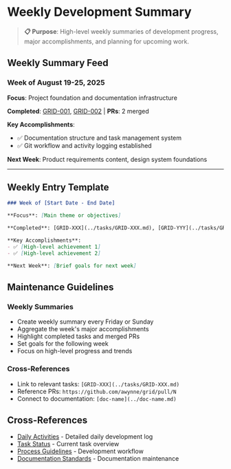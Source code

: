 # Weekly Development Summary

> **📋 Purpose**: High-level weekly summaries of development progress, major accomplishments, and planning for upcoming work.

## Weekly Summary Feed

### Week of August 19-25, 2025

**Focus**: Project foundation and documentation infrastructure

**Completed**: [GRID-001](../tasks/GRID-001.md), [GRID-002](../tasks/GRID-002.md) | **PRs**: 2 merged

**Key Accomplishments**:
- ✅ Documentation structure and task management system
- ✅ Git workflow and activity logging established

**Next Week**: Product requirements content, design system foundations

---

## Weekly Entry Template  
```markdown
### Week of [Start Date - End Date]

**Focus**: [Main theme or objectives]

**Completed**: [GRID-XXX](../tasks/GRID-XXX.md), [GRID-YYY](../tasks/GRID-YYY.md) | **PRs**: [N] merged

**Key Accomplishments**:
- ✅ [High-level achievement 1]
- ✅ [High-level achievement 2]

**Next Week**: [Brief goals for next week]
```

## Maintenance Guidelines

### Weekly Summaries
- Create weekly summary every Friday or Sunday
- Aggregate the week's major accomplishments
- Highlight completed tasks and merged PRs
- Set goals for the following week
- Focus on high-level progress and trends

### Cross-References
- Link to relevant tasks: `[GRID-XXX](../tasks/GRID-XXX.md)`
- Reference PRs: `https://github.com/awynne/grid/pull/N`
- Connect to documentation: `[doc-name](../doc-name.md)`

## Cross-References
- [Daily Activities](./daily.md) - Detailed daily development log
- [Task Status](../tasks/status.md) - Current task overview
- [Process Guidelines](../process.md) - Development workflow
- [Documentation Standards](../documentation.md) - Documentation maintenance